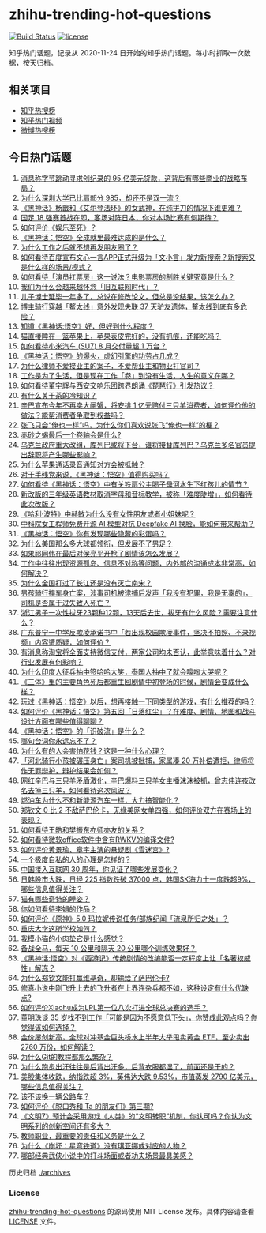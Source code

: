 # zhihu-trending-hot-questions

[![Build Status](https://github.com/justjavac/zhihu-trending-hot-questions/workflows/ci/badge.svg?branch=master)](https://github.com/justjavac/zhihu-trending-hot-questions/actions)
[![license](https://img.shields.io/github/license/justjavac/zhihu-trending-hot-questions)](https://github.com/justjavac/zhihu-trending-hot-questions/blob/master/LICENSE)

知乎热门话题，记录从 2020-11-24
日开始的知乎热门话题。每小时抓取一次数据，按天[归档](./archives)。

## 相关项目

- [知乎热搜榜](https://github.com/justjavac/zhihu-trending-top-search)
- [知乎热门视频](https://github.com/justjavac/zhihu-trending-hot-video)
- [微博热搜榜](https://github.com/justjavac/weibo-trending-hot-search)

## 今日热门话题

<!-- BEGIN -->
<!-- 最后更新时间 Thu Sep 05 2024 11:20:31 GMT+0800 (China Standard Time) -->

1. [消息称字节跳动寻求创纪录的 95 亿美元贷款，这背后有哪些商业的战略布局？](https://www.zhihu.com/question/666076630)
1. [为什么深圳大学已比肩部分 985，却还不是双一流？](https://www.zhihu.com/question/660507596)
1. [《黑神话》杨戬和《艾尔登法环》的女武神，在纯拼刀的情况下谁更难？](https://www.zhihu.com/question/665969443)
1. [国足 18 强赛首战在即，客场对阵日本，你对本场比赛有何期待？](https://www.zhihu.com/question/666091230)
1. [如何评价《娱乐至死》？](https://www.zhihu.com/question/66703281)
1. [《黑神话：悟空》全成就里最难达成的是什么？](https://www.zhihu.com/question/665554932)
1. [为什么工作之后就不想再发朋友圈了？](https://www.zhihu.com/question/665754686)
1. [如何看待百度宣布文心一言APP正式升级为「文小言」发力新搜索？新搜索又是什么样的场景/模式？](https://www.zhihu.com/question/666186838)
1. [如何看待「演员扛票房」这一说法？电影票房的制胜关键究竟是什么？](https://www.zhihu.com/question/665071531)
1. [我们为什么会越来越怀念「旧互联网时代」？](https://www.zhihu.com/question/664363361)
1. [儿子博士延毕一年多了，总说在修改论文，但总是没结果，该怎么办？](https://www.zhihu.com/question/665844902)
1. [博主骑行穿越「鳌太线」意外发现失联 37 天驴友遗体，鳌太线到底有多危险？](https://www.zhihu.com/question/666166090)
1. [知道《黑神话:悟空》好，但好到什么程度？](https://www.zhihu.com/question/618282357)
1. [猫直接睡在一篮苹果上，苹果表皮完好的，没有抓痕，还能吃吗？](https://www.zhihu.com/question/665936368)
1. [如何看待小米汽车 (SU7) 8 月交付量超 1 万台？](https://www.zhihu.com/question/665969946)
1. [《黑神话：悟空》的爆火，虚幻引擎的功劳占几成？](https://www.zhihu.com/question/666071471)
1. [为什么律师不爱接业主的案子，不爱帮业主和物业打官司？](https://www.zhihu.com/question/665644530)
1. [工作是为了生活，但是现在工作「卷」到没有生活，人生的意义在哪？](https://www.zhihu.com/question/665792276)
1. [如何看待董宇辉与西安交响乐团跨界朗诵《琵琶行》引发热议？](https://www.zhihu.com/question/666093233)
1. [有什么关于茶的冷知识？](https://www.zhihu.com/question/55399862)
1. [辛巴宣布今年不再卖大闸蟹，将安排 1 亿元赔付三只羊消费者，如何评价他的做法？能帮消费者争取到权益吗？](https://www.zhihu.com/question/666212183)
1. [张飞只会“俺也一样”吗，为什么你们喜欢说张飞“俺也一样”的梗？](https://www.zhihu.com/question/421790838)
1. [赤砂之蝎最后一个卷轴会是什么?](https://www.zhihu.com/question/313026626)
1. [乌克兰政府重大改组，库列巴或将下台，谁将接替库列巴？乌克兰多名官员提出辞职将产生哪些影响？](https://www.zhihu.com/question/666158953)
1. [为什么苹果通话录音通知对方会被抵触？](https://www.zhihu.com/question/663032757)
1. [对于手残党来说，《黑神话：悟空》值得购买吗？](https://www.zhihu.com/question/664971584)
1. [如何看待《黑神话：悟空》中有关铁扇公主喝子母河水生下红孩儿的情节？](https://www.zhihu.com/question/665211513)
1. [新改版的三年级英语教材取消字母和音标教学，被称「难度陡增」，如何看待此次改版？](https://www.zhihu.com/question/665929226)
1. [《哈利·波特》中赫敏为什么没有女性朋友或者小姐妹呢？](https://www.zhihu.com/question/490592009)
1. [中科院女工程师免费开源 AI 模型对抗 Deepfake AI 换脸，能如何带来帮助？](https://www.zhihu.com/question/666171761)
1. [《黑神话：悟空》你有发现哪些隐藏的彩蛋吗？](https://www.zhihu.com/question/664902485)
1. [为什么美国那么多大球都领衔，但发展不了男足？](https://www.zhihu.com/question/665508185)
1. [如果祁同伟在最后对侯亮平开枪了剧情该怎么发展？](https://www.zhihu.com/question/59238255)
1. [工作中往往出现资源孤岛、信息不对称等问题，内外部的沟通成本非常高，如何解决？](https://www.zhihu.com/question/21654118)
1. [为什么金国打过了长江还是没有灭亡南宋？](https://www.zhihu.com/question/512183438)
1. [男孩骑行摔车身亡案，涉事司机被逮捕后发声「我没有犯罪，我是无辜的」，司机是否属于过失致人死亡？](https://www.zhihu.com/question/666210120)
1. [浙江男子一次性拔牙23颗种12颗，13天后去世，拔牙有什么风险？需要注意什么？](https://www.zhihu.com/question/666154435)
1. [广东普宁一中学反欺凌承诺书中「若出现校园欺凌事件，坚决不拍照、不录视频」内容遭质疑，如何评价？](https://www.zhihu.com/question/666185286)
1. [有消息称淘宝将全面支持微信支付，两家公司均未否认，此举意味着什么？对行业发展有何影响？](https://www.zhihu.com/question/666186706)
1. [为什么印度人征兵抽中签哈哈大笑，泰国人抽中了就会嚎啕大哭呢？](https://www.zhihu.com/question/665067194)
1. [《三体》里的主要角色死后都重生回剧情中初登场的时候，剧情会变成什么样？](https://www.zhihu.com/question/662451045)
1. [玩过《黑神话：悟空》以后，想再接触一下同类型的游戏，有什么推荐的吗？](https://www.zhihu.com/question/665902357)
1. [如何评价《黑神话：悟空》第五回「日落红尘」？在难度、剧情、地图和战斗设计方面有哪些值得聊聊？](https://www.zhihu.com/question/664966240)
1. [《黑神话：悟空》的「识破流」是什么？](https://www.zhihu.com/question/665617517)
1. [哪句台词你永远忘不了？](https://www.zhihu.com/question/38181067)
1. [为什么有的人会害怕花钱？这是一种什么心理？](https://www.zhihu.com/question/665608257)
1. [「河北骑行小孩被碾压身亡」案司机被批捕，家属凑 20 万补偿遭拒，律师将作无罪辩护，辩护结果会如何？](https://www.zhihu.com/question/666183896)
1. [网红辛巴与三只羊矛盾激化，辛巴爆料三只羊女主播沫沫被抓，曾志伟连夜改名去掉三只羊，如何看待这次风波？](https://www.zhihu.com/question/666157875)
1. [燃油车为什么不和新能源汽车一样，大力搞智能化？](https://www.zhihu.com/question/659505261)
1. [郑钦文 0 比 2 不敌萨巴伦卡，无缘美网女单四强，如何评价双方在赛场上的表现？](https://www.zhihu.com/question/666158509)
1. [如何看待王皓和樊振东亦师亦友的关系？](https://www.zhihu.com/question/570050297)
1. [如何看待微软office软件中含有RWKV的编译文件?](https://www.zhihu.com/question/666097016)
1. [如何评价黄景瑜、章宇主演的悬疑剧《雪迷宫》?](https://www.zhihu.com/question/665918853)
1. [一个极度自私的人的心理是怎样的？](https://www.zhihu.com/question/24453580)
1. [中国接入互联网 30 周年，你见证了哪些发展变化？](https://www.zhihu.com/question/666081708)
1. [日韩股市大跌，日经 225 指数跌破 37000 点，韩国SK海力士一度跌超9%，哪些信息值得关注？](https://www.zhihu.com/question/666177255)
1. [猫有哪些奇特的睡姿？](https://www.zhihu.com/question/30705431)
1. [你如何看待李娟的作品？](https://www.zhihu.com/question/329042423)
1. [如何评价《原神》5.0 玛拉妮传说任务/部族纪闻「流泉所归之处」？](https://www.zhihu.com/question/665607028)
1. [重庆大学这所学校如何？](https://www.zhihu.com/question/282809993)
1. [我摸小猫的小肉垫它是什么感觉？](https://www.zhihu.com/question/662832509)
1. [备战全马，每天 10 公里和隔天 20 公里哪个训练效果好？](https://www.zhihu.com/question/665283528)
1. [《黑神话:悟空》对《西游记》传统剧情的改编能否一定程度上让「名著权威性」解冻？](https://www.zhihu.com/question/665273602)
1. [为什么郑钦文能打赢维基奇，却输给了萨巴伦卡?](https://www.zhihu.com/question/666157140)
1. [修真小说中刚飞升上去的飞升者在上界连杂兵都不如，这种设定有什么优缺点?](https://www.zhihu.com/question/663145370)
1. [如何评价Xiaohu成为LPL第一位八次打进全球总决赛的选手？](https://www.zhihu.com/question/666123251)
1. [董明珠谈 35 岁找不到工作「可能是因为不愿意低下头」，你赞成此观点吗？你觉得该如何选择？](https://www.zhihu.com/question/666171405)
1. [金价屡创新高，全球对冲基金巨头桥水上半年大举甩卖黄金 ETF，至少卖出 2760 万份，如何解读？](https://www.zhihu.com/question/666064648)
1. [为什么Git的教程都那么繁杂？](https://www.zhihu.com/question/594294987)
1. [为什么跑步出汗往往是后背出汗多，后背衣服都湿了，前面还是干的？](https://www.zhihu.com/question/663453049)
1. [美股集体收跌，纳指跌超 3%，英伟达大跌 9.53%，市值蒸发 2790 亿美元，哪些信息值得关注？](https://www.zhihu.com/question/666160195)
1. [该不该换一辆公路车？](https://www.zhihu.com/question/624536120)
1. [如何评价《脱口秀和 Ta 的朋友们》第三期?](https://www.zhihu.com/question/666109164)
1. [《文明7》预计会采用游戏《人类》的“文明转职”机制，你认可吗？你认为文明系列的创新空间还有多大？](https://www.zhihu.com/question/666073032)
1. [教师职业，最重要的责任和义务是什么？](https://www.zhihu.com/question/666033776)
1. [为什么《崩坏：星穹铁道》没有琪亚娜或对应的人物？](https://www.zhihu.com/question/607046022)
1. [哪部经典武侠小说中的打斗场面或者功夫场景最具美感？](https://www.zhihu.com/question/664376162)

<!-- END -->

历史归档 [./archives](./archives)

### License

[zhihu-trending-hot-questions](https://github.com/justjavac/zhihu-trending-hot-questions)
的源码使用 MIT License 发布。具体内容请查看 [LICENSE](./LICENSE) 文件。
